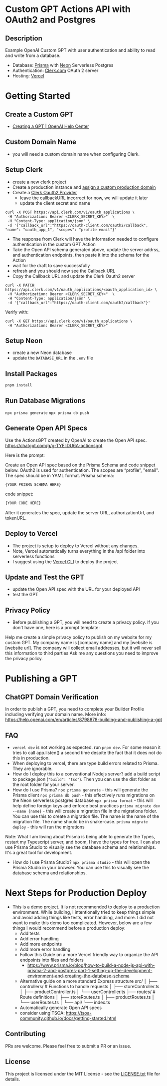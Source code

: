 # Custom GPT Actions API with OAuth2 and Postgres

## Description 
Example OpenAI Custom GPT with user authentication and ability to read and write from a database.  

* Database: [Prisma](https://prisma.io) with [Neon](https://neon.tech) Serverless Postgres
* Authentication: [Clerk.com](https://clerk.com) OAuth 2 server
* Hosting: [Vercel](https://vercel.com)


# Getting Started

## Create a Custom GPT
* [Creating a GPT | OpenAI Help Center](https://help.openai.com/en/articles/8554397-creating-a-gpt)

## Custom Domain Name
* you will need a custom domain name when configuring Clerk.

## Setup Clerk
* create a new clerk project
* Create a production instance and [assign a custom production domain](https://clerk-docs-git-setup-clerk-doc.clerkpreview.com/migrations-deployments/production)
* Create a [Clerk Oauth2 Provider](https://clerk.com/docs/advanced-usage/clerk-idp)
    * leave the callbackURL incorrect for now, we will update it later
    * update the client secret and name
```
curl -X POST https://api.clerk.com/v1/oauth_applications \
 -H "Authorization: Bearer <CLERK_SECRET_KEY>"  \
 -H "Content-Type: application/json" \
 -d '{"callback_url":"https://oauth-client.com/oauth2/callback", "name": "oauth_app_1", "scopes": "profile email"}'
```
* The response from Clerk will have the information needed to configure authentication in the custom GPT Action
* Take the Open API schema generated above, update the server addrss, and authentication endpoints, then paste it into the schema for the Action
* wait for the draft to save successfully
* refresh and you should now see the Callback URL
* Copy the Callback URL and update the Clerk Oauth2 server
```
curl -X PATCH https://api.clerk.com/v1/oauth_applications/<oauth_application_id> \
 -H "Authorization: Bearer <CLERK_SECRET_KEY>"  \
 -H "Content-Type: application/json" \
 -d '{"callback_url":"https://oauth-client.com/oauth2/callback"}'
```

Verify with:
```
curl -X GET https://api.clerk.com/v1/oauth_applications \
 -H "Authorization: Bearer <CLERK_SECRET_KEY>"
```

## Setup Neon
* create a new Neon database
* update the `DATABASE_URL` in the `.env` file

## Install Packages

`pnpm install`

## Run Database Migrations
`npx prisma generate`
`npx prisma db push`

## Generate Open API Specs

Use the ActionsGPT created by OpenAI to create the Open API spec.
https://chatgpt.com/g/g-TYEliDU6A-actionsgpt

Here is the prompt:

Create an Open API spec based on the Prisma Schema and code snippet below.  OAuth2 is used for authentication.  The scopes are “profile”, "email".  The spec should be in YAML format.
Prisma schema:
```
{YOUR PRISMA SCHEMA HERE}
```
code snippet:
```typescript
{YOUR CODE HERE}
```

After it generates the spec, update the server URL, authorizationUrl, and tokenURL.


## Deploy to Vercel
* The project is setup to deploy to Vercel without any changes.  
* Note, Vercel automatically turns everything in the /api folder into serverless functions
* I suggest using the [Vercel CLI](https://vercel.com/docs/deployments/overview#vercel-cli) to deploy the project

## Update and Test the GPT
* update the Open API spec with the URL for your deployed API
* test the GPT

## Privacy Policy
* Before publishing a GPT, you will need to create a privacy policy.  If you don't have one, here is a prompt template:

Help me create a simple privacy policy to publish on my website for my custom GPT.  My company name is [company name] and my |website is [website url].  The company will collect email addresses, but it will never sell this information to third parties  Ask me any questions you need to improve the privacy policy.


# Publishing a GPT
## ChatGPT Domain Verification
In order to publish a GPT, you need to complete your Builder Profile including verifying your domain name.
More info: https://help.openai.com/en/articles/8798878-building-and-publishing-a-gpt




## FAQ
* `vercel dev` is not working as expected.
    run `pnpm dev`.  For some reason it tries to call app.listen() a second time despite the fact that it does not do this in production.
* When deploying to vercel, there are type build errors related to Prisma.  
    They are ignorable.  
* How do I deploy this to a conventional Nodejs server?
    add a build script to package.json (`"build": "tsc"`).  Then you can use the dist folder as the root folder for your server.
* How do I use Prisma?
`npx prisma generate` - this will generate the Prisma client
`npx prisma db push` - this effectively runs migrations on the Neon serverless postgres database
`npx prisma format` - this will help define foreign keys and enforce best practices
`prisma migrate dev --name {name}` - this will create a migration file in the migrations folder.  You can use this to create a migration file.  The name is the name of the migration file.  The name should be in snake-case.
`prisma migrate deploy` - this will run the migrations


Note: What I am loving about Prisma is being able to generate the Types, restart my Typescript server, and boom, I have the types for free.  I can also use Prisma Studio to visually see the database schema and relationships.  It's a great tool for development.

* How do I use Prisma Studio?
`npx prisma studio` - this will open the Prisma Studio in your browser.  You can use this to visually see the database schema and relationships.



# Next Steps for Production Deploy
* This is a demo project.  It is not recommended to deploy to a production environment.  While building, I intentionally tried to keep things simple and avoid adding things like tests, error handling, and more.  I did not want to make this demo too complicated.  However, below are a few things I would recommend before a production deploy:
    * Add tests
    * Add error handling
    * Add more endpoints
    * Add more error handling
    * Follow this Guide on a more Vercel friendly way to organize the API endpoints into files and folders
        * https://www.prisma.io/blog/how-to-build-a-node-js-api-with-prisma-2-and-postgres-part-1-setting-up-the-development-environment-and-creating-the-database-schema   
    * Alternative guide on a more standard Express structure
        src/
        │
        ├── controllers/       # Functions to handle requests
        │   ├── storeController.ts
        │   ├── productController.ts
        │   └── userController.ts
        ├── routes/            # Route definitions
        │   ├── storeRoutes.ts
        │   ├── productRoutes.ts
        │   └── userRoutes.ts
        │
        └── api/
            └── index.ts  
    * Automatically generate Open API specs
    * consider using TSOA: https://tsoa-community.github.io/docs/getting-started.html

## Contributing

PRs are welcome.  Please feel free to submit a PR or an issue.

## License

This project is licensed under the MIT License - see the [LICENSE.txt](LICENSE.txt) file for details.